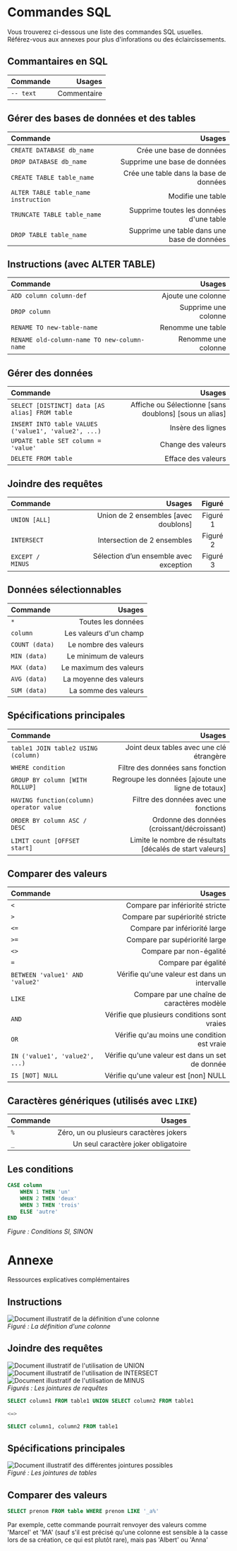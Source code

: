 # Commandes SQL

Vous trouverez ci-dessous une liste des commandes SQL usuelles.
Référez-vous aux annexes pour plus d'inforations ou des éclaircissements.


## Commantaires en SQL

| Commande   |       Usages |
| :--------- | -----------: |
| `-- text`  |  Commentaire |


## Gérer des bases de données et des tables

| Commande                              |                                       Usages |
| :------------------------------------ | -------------------------------------------: |
| `CREATE DATABASE db_name`             |                     Crée une base de données |
| `DROP DATABASE db_name`               |                 Supprime une base de données |
| `CREATE TABLE table_name`             |       Crée une table dans la base de données |
| `ALTER TABLE table_name instruction`  |                            Modifie une table |
| `TRUNCATE TABLE table_name`           |      Supprime toutes les données d'une table |
| `DROP TABLE table_name`               |  Supprime une table dans une base de données |


## Instructions (avec ALTER TABLE)

| Commande                                      |                Usages |
| :-------------------------------------------- | --------------------: |
| `ADD column column-def`                       |    Ajoute une colonne |
| `DROP column`                                 |  Supprime une colonne |
| `RENAME TO new-table-name`                    |     Renomme une table |
| `RENAME old-column-name TO new-column-name`   |   Renomme une colonne |


## Gérer des données

| Commande                                              |                                                  Usages |
| :---------------------------------------------------- | ------------------------------------------------------: |
| `SELECT [DISTINCT] data [AS alias] FROM table`        |  Affiche ou Sélectionne [sans doublons] [sous un alias] |
| `INSERT INTO table VALUES ('value1', 'value2', ...)`  |                                       Insère des lignes |
| `UPDATE table SET column = 'value'`                   |                                      Change des valeurs |
| `DELETE FROM table`                                   |                                      Efface des valeurs |


## Joindre des requêtes

| Commande          |                                  Usages |  Figuré  |
| :---------------- | --------------------------------------: | :------: |
| `UNION [ALL]`     |    Union de 2 ensembles [avec doublons] | Figuré 1 |
| `INTERSECT`       |             Intersection de 2 ensembles | Figuré 2 |
| `EXCEPT / MINUS`  |  Sélection d’un ensemble avec exception | Figuré 3 |


## Données sélectionnables

| Commande       |                  Usages |
| :------------- | ----------------------: |
| `*`            |      Toutes les données |
| `column`       |  Les valeurs d'un champ |
| `COUNT (data)` |   Le nombre des valeurs |
| `MIN (data)`   |   Le minimum de valeurs |
| `MAX (data)`   |  Le maximum des valeurs |
| `AVG (data)`   |  La moyenne des valeurs |
| `SUM (data)`   |    La somme des valeurs |


## Spécifications principales

| Commande                                  |                                                    Usages |
| :---------------------------------------- | --------------------------------------------------------: |
| `table1 JOIN table2 USING (column)`       |                  Joint deux tables avec une clé étrangère |
| `WHERE condition`                         |                          Filtre des données sans fonction |
| `GROUP BY column [WITH ROLLUP]`           |         Regroupe les données [ajoute une ligne de totaux] |
| `HAVING function(column) operator value`  |                     Filtre des données avec une fonctions |
| `ORDER BY column ASC / DESC`              |               Ordonne des données (croissant/décroissant) |
| `LIMIT count [OFFSET start]`              |  Limite le nombre de résultats [décalés de start valeurs] |


## Comparer des valeurs

| Commande                         |                                           Usages |
| :------------------------------- | -----------------------------------------------: |
| `<`                              |                  Compare par infériorité stricte |
| `>`                              |                  Compare par supériorité stricte |
| `<=`                             |                    Compare par infériorité large |
| `>=`                             |                    Compare par supériorité large |
| `<>`                             |                          Compare par non-égalité |
| `=`                              |                              Compare par égalité |
| `BETWEEN 'value1' AND 'value2'`  |     Vérifie qu'une valeur est dans un intervalle |
| `LIKE`                           |      Compare par une chaîne de caractères modèle |
| `AND`                            |     Vérifie que plusieurs conditions sont vraies |
| `OR`                             |      Vérifie qu'au moins une condition est vraie |
| `IN ('value1', 'value2', ...)`   |  Vérifie qu'une valeur est dans un set de donnée |
| `IS [NOT] NULL`                  |             Vérifie qu'une valeur est [non] NULL |


## Caractères génériques (utilisés avec `LIKE`)

| Commande  |                                   Usages |
| :-------- | ---------------------------------------: |
| `%`       |  Zéro, un ou plusieurs caractères jokers |
| `_`       |      Un seul caractère joker obligatoire |


## Les conditions

```sql
CASE column
    WHEN 1 THEN 'un'
    WHEN 2 THEN 'deux'
    WHEN 3 THEN 'trois'
    ELSE 'autre' 
END
``` 
*Figure : Conditions SI, SINON*


# Annexe

Ressources explicatives complémentaires


## Instructions

![Document illustratif de la définition d'une colonne](./resources/column-def.png)  
*Figuré : La définition d'une colonne*


## Joindre des requêtes

![Document illustratif de l'utilisation de UNION](./resources/sql-ensemble-intersect-300.png)
![Document illustratif de l'utilisation de INTERSECT](./resources/sql-ensemble-intersect-300.png)
![Document illustratif de l'utilisation de MINUS](./resources/sql-ensemble-minus-300.png)  
*Figurés : Les jointures de requêtes*

```sql
SELECT column1 FROM table1 UNION SELECT column2 FROM table1

<=>

SELECT column1, column2 FROM table1
```


## Spécifications principales

![Document illustratif des différentes jointures possibles](./resources/SQL_Joins.png)  
*Figuré : Les jointures de tables*


## Comparer des valeurs

```SQL
SELECT prenom FROM table WHERE prenom LIKE '_a%'
```

Par exemple, cette commande pourrait renvoyer des valeurs comme 'Marcel' et 'MA' 
(sauf s'il est précisé qu'une colonne est sensible à la casse lors de sa création, ce qui est plutôt rare), 
mais pas 'Albert' ou 'Anna'
